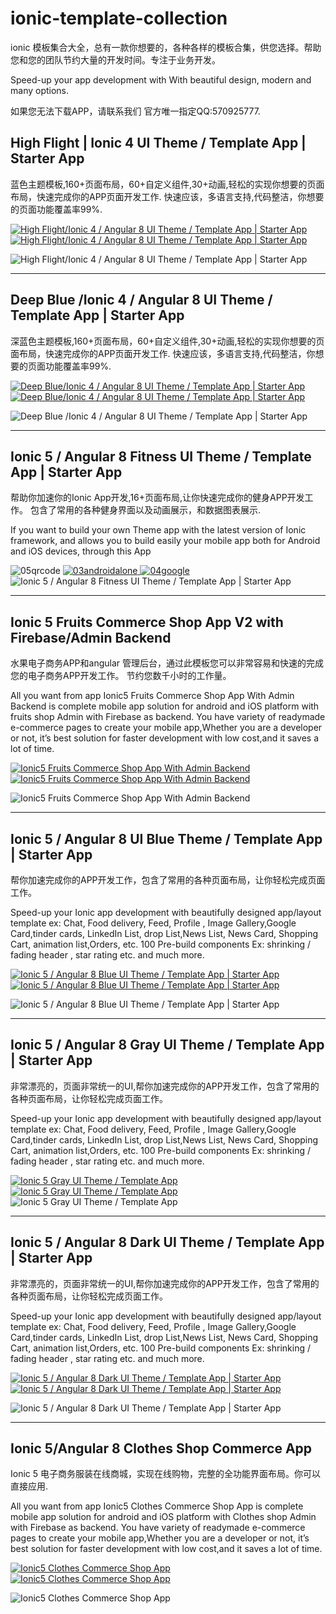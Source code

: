 # ionic-template-collection
ionic 模板集合大全，总有一款你想要的，各种各样的模板合集，供您选择。帮助您和您的团队节约大量的开发时间。专注于业务开发。
<p>Speed-up your app development with With beautiful design, modern and many options.</p>

如果您无法下载APP，请联系我们 官方唯一指定QQ:570925777.


## High Flight | Ionic 4 UI Theme / Template App | Starter App
蓝色主题模板,160+页面布局，60+自定义组件,30+动画,轻松的实现你想要的页面布局，快速完成你的APP页面开发工作.
快速应该，多语言支持,代码整洁，你想要的页面功能覆盖率99%.

<p>
    <a href="http://bit.ly/2sLLMeI" target="_blank">
        <img src="https://i.ibb.co/tBZ9p2t/high-flight-qrcodeandroid.jpg"
             alt="High Flight/Ionic 4 / Angular 8 UI Theme / Template App | Starter App" border="0">
    </a>
    <a href="http://bit.ly/3aowTQt"
       target="_blank">
        <img src="https://i.ibb.co/bBB51HW/high-flight-qrcodegoogle.jpg"
             alt="High Flight/Ionic 4 / Angular 8 UI Theme / Template App | Starter App" border="0">
    </a>
</p>
<img src="https://i.ibb.co/q04g1F4/high-main.gif"
     alt="High Flight/Ionic 4 / Angular 8 UI Theme / Template App | Starter App" border="0">


----------------------------------------------------------------------------------------------------

## Deep Blue /Ionic 4 / Angular 8 UI Theme / Template App | Starter App
深蓝色主题模板,160+页面布局，60+自定义组件,30+动画,轻松的实现你想要的页面布局，快速完成你的APP页面开发工作.
快速应该，多语言支持,代码整洁，你想要的页面功能覆盖率99%.
<p>
    <a href="http://bit.ly/2v6ubil" target="_blank">
        <img src="https://i.ibb.co/GP3BPQ0/deepblue-qrcodeandroid.jpg"
             alt="Deep Blue/Ionic 4 / Angular 8 UI Theme / Template App | Starter App" border="0">
    </a>
    <a href="http://bit.ly/2GaFRTm"
       target="_blank">
        <img src="https://i.ibb.co/5WJjXMh/deepblue-qrcodegoogle.jpg"
             alt="Deep Blue/Ionic 4 / Angular 8 UI Theme / Template App | Starter App" border="0">
    </a>
</p>

<img src="https://i.ibb.co/NxYd3QD/deep-demo.gif"
     alt="Deep Blue /Ionic 4 / Angular 8 UI Theme / Template App | Starter App" border="0">

----------------------------------------------------------------------------------------------------
## Ionic 5 / Angular 8 Fitness UI Theme / Template App | Starter App
帮助你加速你的Ionic App开发,16+页面布局,让你快速完成你的健身APP开发工作。
包含了常用的各种健身界面以及动画展示，和数据图表展示.
<p>If you want to build your own Theme app with the latest version of Ionic framework, and allows you to build easily
    your mobile app both for Android and iOS devices, through this App</p>

<img src="https://i.ibb.co/cb8tyZS/05qrcode.jpg" alt="05qrcode" border="0">
<a href="http://bit.ly/35OGI7r" target="_blank">
    <img src="https://i.ibb.co/6tCxHJK/03androidalone.jpg" alt="03androidalone" border="0">
</a>
<a href="https://play.google.com/store/apps/details?id=io.ionic.com.start_easyfit_myApp990004" target="_blank">
    <img src="https://i.ibb.co/R6kbJms/04google.jpg" alt="04google" border="0">
</a>
<img alt="Ionic 5 / Angular 8 Fitness UI Theme / Template App | Starter App"
     src="https://i.ibb.co/Pmpb4WV/previewdemo.gif"/>

----------------------------------------------------------------------------------------------------
## Ionic 5 Fruits Commerce Shop App V2 with Firebase/Admin Backend
水果电子商务APP和angular 管理后台，通过此模板您可以非常容易和快速的完成您的电子商务APP开发工作。
节约您数千小时的工作量。
<p>All you want from app Ionic5 Fruits Commerce Shop App With Admin Backend is complete mobile app solution for
    android and iOS
    platform
    with fruits shop Admin with Firebase as backend. You have variety of readymade e-commerce pages to create
    your
    mobile app,Whether you are a developer or not, it’s best solution for faster development with low cost,and
    it saves a lot of time.</p>

<p>
    <a href="http://bit.ly/2tNE2ZI" target="_blank">
        <img src="https://i.ibb.co/JKsZCnH/qrcodeandroid.jpg" alt="Ionic5 Fruits Commerce Shop App With Admin Backend "
             border="0">
    </a>
    <a href="http://bit.ly/35J9fuj" target="_blank">
        <img src="https://i.ibb.co/Kmh8q7F/qrcodegoogle.jpg" alt="Ionic5 Fruits Commerce Shop App With Admin Backend "
             border="0">
    </a>
</p>
<img src="https://i.ibb.co/Ss4PwsB/previewdemo.gif" alt="Ionic5 Fruits Commerce Shop App With Admin Backend "
     border="0">

----------------------------------------------------------------------------------------------------
## Ionic 5 / Angular 8 UI Blue Theme / Template App | Starter App
<p>帮你加速完成你的APP开发工作，包含了常用的各种页面布局，让你轻松完成页面工作。</p>
<p>Speed-up your Ionic app development with beautifully designed app/layout template ex: Chat, Food delivery, Feed,
    Profile , Image Gallery,Google Card,tinder cards, LinkedIn List, drop List,News List, News Card, Shopping Cart,
    animation list,Orders, etc. 100 Pre-build components Ex: shrinking / fading header , star rating etc. and much
    more.</p>
<p>
    <a href="http://bit.ly/2MxB9mt" target="_blank">
        <img src="https://i.ibb.co/6Bfh4Jd/03android.jpg"
             alt="Ionic 5 / Angular 8 Blue UI Theme / Template App | Starter App" border="0">
    </a>
    <a href="https://play.google.com/store/apps/details?id=io.ionic.com.start_template_blue_myApp990004"
       target="_blank">
        <img src="https://i.ibb.co/qdC6HNd/qrcodegoogle.jpg"
             alt="Ionic 5 / Angular 8 Blue UI Theme / Template App | Starter App" border="0">
    </a>
</p>
<img src="https://i.ibb.co/Gs4PtZd/previewdemo.gif" alt="Ionic 5 / Angular 8 Blue UI Theme / Template App | Starter App"
     border="0">

----------------------------------------------------------------------------------------------------
## Ionic 5 / Angular 8 Gray UI Theme / Template App | Starter App
<p>非常漂亮的，页面非常统一的UI,帮你加速完成你的APP开发工作，包含了常用的各种页面布局，让你轻松完成页面工作。</p>
<p>Speed-up your Ionic app development with beautifully designed app/layout template ex: Chat, Food delivery, Feed,
    Profile , Image Gallery,Google Card,tinder cards, LinkedIn List, drop List,News List, News Card, Shopping Cart,
    animation list,Orders, etc. 100 Pre-build components Ex: shrinking / fading header , star rating etc. and much
    more.</p>
<a href="http://bit.ly/2EJGMJK" target="_blank">
    <img src="https://i.ibb.co/8Pm0FHP/qrcodeandroid.jpg"
         alt="Ionic 5 Gray UI Theme / Template App" border="0">
</a>
<a href="https://play.google.com/store/apps/details?id=io.ionic.com.start_template_gray_myApp990003"
   target="_blank">
    <img src="https://i.ibb.co/c1dCDtK/qrcodegoogle.jpg"
         alt="Ionic 5 Gray UI Theme / Template App" border="0">
</a>
<img src="https://i.ibb.co/RYzNxh5/previewdemo.gif" alt="Ionic 5 Gray UI Theme / Template App" border="0">

----------------------------------------------------------------------------------------------------
## Ionic 5 / Angular 8 Dark UI Theme / Template App | Starter App
<p>非常漂亮的，页面非常统一的UI,帮你加速完成你的APP开发工作，包含了常用的各种页面布局，让你轻松完成页面工作。</p>
<p>Speed-up your Ionic app development with beautifully designed app/layout template ex: Chat, Food delivery, Feed,
    Profile , Image Gallery,Google Card,tinder cards, LinkedIn List, drop List,News List, News Card, Shopping Cart,
    animation list,Orders, etc. 100 Pre-build components Ex: shrinking / fading header , star rating etc. and much
    more.</p>
<p>
    <a href="http://bit.ly/2MmE2q6" target="_blank">
        <img src="https://i.ibb.co/0fTSXp7/qrcodeandroid.jpg"
             alt="Ionic 5 / Angular 8 Dark UI Theme / Template App | Starter App" border="0">
    </a>
    <a href="https://play.google.com/store/apps/details?id=ionic.com.start_dark_myApp990009"
       target="_blank">
        <img src="https://i.ibb.co/X234PT0/qrcodegoogle.jpg"
             alt="Ionic 5 / Angular 8 Dark UI Theme / Template App | Starter App" border="0">
    </a>
</p>
<img alt="Ionic 5 / Angular 8 Dark UI Theme / Template App | Starter App"
     src="https://i.ibb.co/5TsvSrX/previewdemo.gif"/>

----------------------------------------------------------------------------------------------------
## Ionic 5/Angular 8 Clothes Shop Commerce App
<p>Ionic 5 电子商务服装在线商城，实现在线购物，完整的全功能界面布局。你可以直接应用.</p>
<p>All you want from app Ionic5 Clothes Commerce Shop App is complete mobile app solution for android and iOS platform
    with Clothes shop Admin with Firebase as backend. You have variety of readymade e-commerce pages to create your
    mobile app,Whether you are a developer or not, it’s best solution for faster development with low cost,and it saves
    a lot of time.</p>
<p>
    <a href="http://bit.ly/39HlNpa" target="_blank">
        <img src="https://i.ibb.co/mH8xNNR/qrcodeandroid.jpg" alt="Ionic5 Clothes Commerce Shop App" border="0">
    </a>
    <a href="http://bit.ly/2sEdcTN" target="_blank">
        <img src="https://i.ibb.co/H7qw3sj/qrcodegoogle.jpg" alt="Ionic5 Clothes Commerce Shop App" border="0">
    </a>
</p>
<img src="https://i.ibb.co/cQSXxGc/1previewdemo.gif" alt="Ionic5 Clothes Commerce Shop App" border="0">

